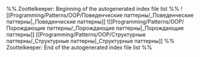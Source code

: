 %% Zoottelkeeper: Beginning of the autogenerated index file list  %%
 ![[Programming/Patterns/OOP/Поведенческие паттерны/_Поведенческие паттерны|_Поведенческие паттерны]]
 ![[Programming/Patterns/OOP/Порождающие паттерны/_Порождающие паттерны|_Порождающие паттерны]]
 [[Programming/Patterns/OOP/Структурные паттерны/_Структурные паттерны|_Структурные паттерны]]
%% Zoottelkeeper: End of the autogenerated index file list  %%

